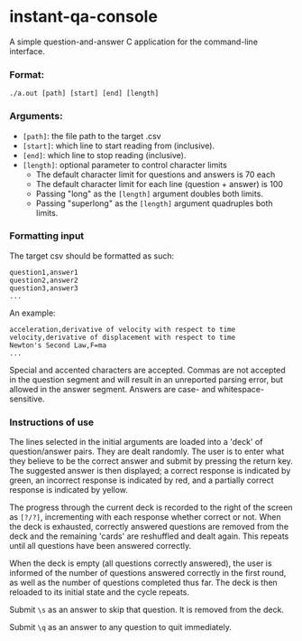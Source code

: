 # instant-qa-console
A simple question-and-answer C application for the command-line interface.

### Format:

`./a.out [path] [start] [end] [length]`

### Arguments:
- `[path]`: the file path to the target .csv
- `[start]`: which line to start reading from (inclusive).
- `[end]`: which line to stop reading (inclusive).
- `[length]`: optional parameter to control character limits
  - The default character limit for questions and answers is 70 each
  - The default character limit for each line (question + answer) is 100
  - Passing "long" as the `[length]` argument doubles both limits.
  - Passing "superlong" as the `[length]` argument quadruples both limits.

### Formatting input

The target csv should be formatted as such:
```
question1,answer1
question2,answer2
question3,answer3
...
```

An example:
```
acceleration,derivative of velocity with respect to time
velocity,derivative of displacement with respect to time
Newton's Second Law,F=ma
...
```

Special and accented characters are accepted. Commas are not accepted in the question segment and will result in an unreported parsing error, but allowed in the answer segment. Answers are case- and whitespace-sensitive.

### Instructions of use

The lines selected in the initial arguments are loaded into a 'deck' of question/answer pairs. They are dealt randomly. The user is to enter what they believe to be the correct answer and submit by pressing the return key. The suggested answer is then displayed; a correct response is indicated by green, an incorrect response is indicated by red, and a partially correct response is indicated by yellow.

The progress through the current deck is recorded to the right of the screen as `[?/?]`, incrementing with each response whether correct or not. When the deck is exhausted, correctly answered questions are removed from the deck and the remaining 'cards' are reshuffled and dealt again. This repeats until all questions have been answered correctly.

When the deck is empty (all questions correctly answered), the user is informed of the number of questions answered correctly in the first round, as well as the number of questions completed thus far. The deck is then reloaded to its initial state and the cycle repeats.

Submit `\s` as an  answer to skip that question. It is removed from the deck.

Submit `\q` as an answer to any question to quit immediately.
